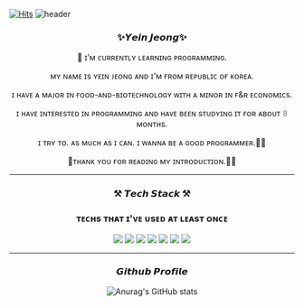 [![Hits](https://hits.seeyoufarm.com/api/count/incr/badge.svg?url=https%3A%2F%2Fgithub.com%2FyeinJ&count_bg=%238B9AFF&title_bg=%23000000&icon=github.svg&icon_color=%23E7E7E7&title=hits&edge_flat=false)](https://hits.seeyoufarm.com) 
![header](https://capsule-render.vercel.app/api?type=waving&color=gradient&height=300&section=header&text=ʜɪ%20ᴛʜᴇʀᴇ%20👋&desc=%20🅦🅔🅛🅒🅞🅜🅔%20🅣🅞%20🅜🅨%20🅖🅘🅣🅗🅤🅑&fontSize=60&fontAlignY=40&descSize=25&descAlignY=58&animation=fadeIn)

<h3 align="center">  ✨𝙔𝙚𝙞𝙣 𝙅𝙚𝙤𝙣𝙜✨ </h3> 



<p align="center"> 🤗 ɪ’ᴍ ᴄᴜʀʀᴇɴᴛʟʏ ʟᴇᴀʀɴɪɴɢ ᴘʀᴏɢʀᴀᴍᴍɪɴɢ.</p> 
<p align="center"> ᴍʏ ɴᴀᴍᴇ ɪs ʏᴇɪɴ ᴊᴇᴏɴɢ ᴀɴᴅ ɪ'ᴍ ғʀᴏᴍ ʀᴇᴘᴜʙʟɪᴄ ᴏғ ᴋᴏʀᴇᴀ.</p> 
<p align="center">ɪ ʜᴀᴠᴇ ᴀ ᴍᴀᴊᴏʀ ɪɴ ғᴏᴏᴅ-ᴀɴᴅ-ʙɪᴏᴛᴇᴄʜɴᴏʟᴏɢʏ ᴡɪᴛʜ ᴀ ᴍɪɴᴏʀ ɪɴ ғ&ʀ ᴇᴄᴏɴᴏᴍɪᴄs.</p> 
<p align="center">ɪ ʜᴀᴠᴇ ɪɴᴛᴇʀᴇsᴛᴇᴅ ɪɴ ᴘʀᴏɢʀᴀᴍᴍɪɴɢ ᴀɴᴅ ʜᴀᴠᴇ ʙᴇᴇɴ sᴛᴜᴅʏɪɴɢ ɪᴛ ғᴏʀ ᴀʙᴏᴜᴛ 𝟾 ᴍᴏɴᴛʜs.</p>
<p align="center"> ɪ ᴛʀʏ ᴛᴏ. ᴀs ᴍᴜᴄʜ ᴀs ɪ ᴄᴀɴ. ɪ ᴡᴀɴɴᴀ ʙᴇ ᴀ ɢᴏᴏᴅ ᴘʀᴏɢʀᴀᴍᴍᴇʀ.💪💪</p>
<p align="center">🙇‍ᴛʜᴀɴᴋ ʏᴏᴜ ғᴏʀ ʀᴇᴀᴅɪɴɢ ᴍʏ ɪɴᴛʀᴏᴅᴜᴄᴛɪᴏɴ.🙇‍♀️</p>

<p></p>

<hr>
<h3 align="center"> ⚒ 𝙏𝙚𝙘𝙝 𝙎𝙩𝙖𝙘𝙠 ⚒ </h3>

<h3 align="center"> ᴛᴇᴄʜs ᴛʜᴀᴛ ɪ'ᴠᴇ ᴜsᴇᴅ ᴀᴛ ʟᴇᴀsᴛ ᴏɴᴄᴇ </h3>

<p align="center">
  <img src="https://img.shields.io/badge/Python-3766AB?style=flat-square&logo=Python&logoColor=white"/></a>
  <img src="https://img.shields.io/badge/HTML5-E34F26?style=flat-square&logo=HTML5&logoColor=white"/></a>
  <img src="https://img.shields.io/badge/CSS3-1572B6?style=flat-square&logo=CSS3&logoColor=white"/></a>
  <img src="https://img.shields.io/badge/Jupyter-F37626?style=flat-square&logo=Jupyter&logoColor=white"/></a>
  <img src="https://img.shields.io/badge/R-276DC3?style=flat-square&logo=R&logoColor=white"/></a>
  <img src="https://img.shields.io/badge/-Git-f05032?style=flat-square&logo=Git&logoColor=white"/></a>
  <img src="https://img.shields.io/badge/-Github-181717?style=flat-square&logo=Github&logoColor=white"/></a>

</p>


<hr>

<div align="center">
  <h3>𝙂𝙞𝙩𝙝𝙪𝙗 𝙋𝙧𝙤𝙛𝙞𝙡𝙚</h3>
  
![Anurag's GitHub stats](https://github-readme-stats.vercel.app/api?username=yeinJ&theme=omni&show_icons=true)

</div>


<!--
**yeinJ/yeinJ** is a ✨ _special_ ✨ repository because its `README.md` (this file) appears on your GitHub profile.

Here are some ideas to get you started:

- 🔭 I’m currently working on ...
- 🌱 I’m currently learning ...
- 👯 I’m looking to collaborate on ...
- 🤔 I’m looking for help with ...
- 💬 Ask me about ...
- 📫 How to reach me: ...
- 😄 Pronouns: ...
- ⚡ Fun fact: ...
-->



